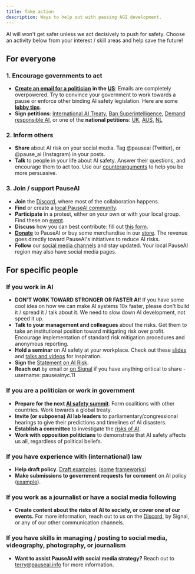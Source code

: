 ```yaml
---
title: Take action
description: Ways to help out with pausing AGI development.
---
```


AI will won't get safer unless we act decisively to push for safety. Choose an activity below from your interest / skill areas and help save the future!

## For everyone

### 1. Encourage governments to act

- [**Create an email for a politician**](/email-builder) **in the** [**US**](https://democracy.io/): Emails are completely overpowered. Try to convince your government to work towards a pause or enforce other binding AI safety legislation. Here are some [**lobby tips**](/lobby-tips).
- **Sign petitions**: [International AI Treaty](https://aitreaty.org), [Ban Superintelligence](https://chng.it/Djjfj2Gmpk), [Demand responsible AI](https://www.change.org/p/artificial-intelligence-time-is-running-out-for-responsible-ai-development-91f0a02c-130a-46e1-9e55-70d6b274f4df), or one of the **national petitions**: [UK](https://petition.parliament.uk/petitions/639956), [AUS](https://www.aph.gov.au/e-petitions/petition/EN5163), [NL](https://aipetitie.nl)

### 2. Inform others

- **Share** about AI risk on your social media. Tag @pauseai (Twitter), or @pause_ai (Instagram) in your posts.
- **Talk** to people in your life about AI safety. Answer their questions, and encourage them to act too. Use our [counterarguments](/counterarguments) to help you be more persuasive.

### 3. Join / support PauseAI

- **Join** the [Discord](https://discord.gg/2XXWXvErfA), where most of the collaboration happens.
- **Find** or create a [local PauseAI community](/communities).
- **Participate** in a protest, either on your own or with your local group. Find these on [event](/events).
- **Discuss** how you can best contribute: fill out [this form](https://airtable.com/appWPTGqZmUcs3NWu/pag7ztLh27Omj5s2n/form).
- [**Donate**](/donate) to PauseAI or buy some merchandise in our [store](https://pauseai-shop.fourthwall.com/). The revenue goes directly toward PauseAI's initiatives to reduce AI risks.
- **Follow** our [social media channels](https://linktr.ee/pauseai) and stay updated. Your local PauseAI region may also have social media pages.


## For specific people

### If you work in AI

- **DON'T WORK TOWARD STRONGER OR FASTER AI!** If you have some cool idea on how we can make AI systems 10x faster, please don't build it / spread it / talk about it. We need to slow down AI development, not speed it up.
- **Talk to your management and colleagues** about the risks. Get them to take an institutional position toward mitigating risk over profit. Encourage implementation of standard risk mitigation procedures and anonymous reporting.
- **Hold a seminar** on AI safety at your workplace. Check out these [slides](https://drive.google.com/drive/u/1/folders/1p9VtopzMV6Xpk4p6EGYUTna4fLE6G8hd) and [talks and videos](https://www.youtube.com/playlist?list=PLI46NoubGtIJa0JVCBR-9CayxCOmU0EJt) for inspiration.
- **Sign** the [Statement on AI Risk](https://www.safe.ai/statement-on-ai-risk).
- **Reach out** by email or [on Signal](https://signal.org/) if you have anything critical to share - username: pauseainyc.11

### If you are a politician or work in government

- **Prepare for the next [AI safety summit](/summit)**. Form coalitions with other countries. Work towards a global treaty.
- **Invite (or subpoena) AI lab leaders** to parliamentary/congressional hearings to give their predictions and timelines of AI disasters.
- **Establish a committee** to investigate the [risks of AI](/risks).
- **Work with opposition politicians** to demonstrate that AI safety affects us all, regardless of political beliefs.

### If you have experience with (international) law

- **Help draft policy**. [Draft examples](https://www.campaignforaisafety.org/celebrating-the-winners-law-student-moratorium-treaty-competition/). ([some](https://futureoflife.org/wp-content/uploads/2023/04/FLI_Policymaking_In_The_Pause.pdf) [frameworks](https://www.openphilanthropy.org/research/12-tentative-ideas-for-us-ai-policy/))
- **Make submissions to government requests for comment** on AI policy ([example](https://ntia.gov/issues/artificial-intelligence/request-for-comments)).

### If you work as a journalist or have a social media following

- **Create content about the risks of AI to society, or cover one of our events.** For more information, reach out to us on the [Discord](https://discord.gg/2XXWXvErfA), by Signal, or any of our other communication channels.

### If you have skills in managing / posting to social media, videography, photography, or journalism

- **Want to assist PauseAI with social media strategy?** Reach out to terry@pauseai.info for more information.
